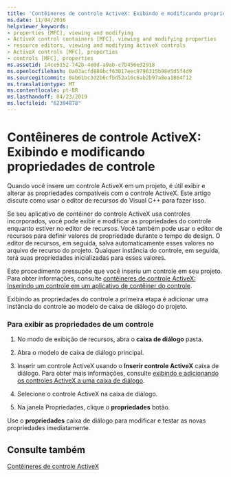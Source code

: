 ```yaml
---
title: 'Contêineres de controle ActiveX: Exibindo e modificando propriedades de controle'
ms.date: 11/04/2016
helpviewer_keywords:
- properties [MFC], viewing and modifying
- ActiveX control containers [MFC], viewing and modifying properties
- resource editors, viewing and modifying ActiveX controls
- ActiveX controls [MFC], properties
- controls [MFC], properties
ms.assetid: 14ce5152-742b-4e0d-a9ab-c7b456e32918
ms.openlocfilehash: 0a03acfd880bcf63017eec9796315b98e5d5f4d9
ms.sourcegitcommit: 0ab61bc3d2b6cfbd52a16c6ab2b97a8ea1864f12
ms.translationtype: MT
ms.contentlocale: pt-BR
ms.lasthandoff: 04/23/2019
ms.locfileid: "62394878"
---
```

# <a name="activex-control-containers-viewing-and-modifying-control-properties"></a>Contêineres de controle ActiveX: Exibindo e modificando propriedades de controle

Quando você insere um controle ActiveX em um projeto, é útil exibir e alterar as propriedades compatíveis com o controle ActiveX. Este artigo discute como usar o editor de recursos do Visual C++ para fazer isso.

Se seu aplicativo de contêiner do controle ActiveX usa controles incorporados, você pode exibir e modificar as propriedades do controle enquanto estiver no editor de recursos. Você também pode usar o editor de recursos para definir valores de propriedade durante o tempo de design. O editor de recursos, em seguida, salva automaticamente esses valores no arquivo de recurso do projeto. Qualquer instância do controle, em seguida, terá suas propriedades inicializadas para esses valores.

Este procedimento pressupõe que você inseriu um controle em seu projeto. Para obter informações, consulte [contêineres de controle ActiveX: Inserindo um controle em um aplicativo de contêiner do controle](../mfc/inserting-a-control-into-a-control-container-application.md).

Exibindo as propriedades do controle a primeira etapa é adicionar uma instância do controle ao modelo de caixa de diálogo do projeto.

### <a name="to-view-the-properties-of-a-control"></a>Para exibir as propriedades de um controle

1. No modo de exibição de recursos, abra o **caixa de diálogo** pasta.

1. Abra o modelo de caixa de diálogo principal.

1. Inserir um controle ActiveX usando o **Inserir controle ActiveX** caixa de diálogo. Para obter mais informações, consulte [exibindo e adicionando os controles ActiveX a uma caixa de diálogo](../windows/viewing-and-adding-activex-controls-to-a-dialog-box.md).

1. Selecione o controle ActiveX na caixa de diálogo.

1. Na janela Propriedades, clique o **propriedades** botão.

Use o **propriedades** caixa de diálogo para modificar e testar as novas propriedades imediatamente.

## <a name="see-also"></a>Consulte também

[Contêineres de controle ActiveX](../mfc/activex-control-containers.md)
